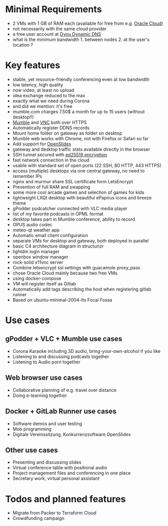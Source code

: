 # Minimal Requirements

- 2 VMs with 1 GB of RAM each (available for free from e.g. [Oracle Cloud](https://www.oracle.com/cloud/))
- not necessarily with the same cloud provider
- a free user account at [Dynu Dynamic DNS](https://www.dynu.com)
- what is the minimum bandwidth 1. between nodes 2. at the user's location ?

# Key features

- stable, yet resource-friendly conferencing even at low bandwidth
- low latency, high quality
- now video, at least no upload
- idea exchange reduced to the max
- exactly what we need during Corona
- and did we mention: it's free
- mumble.com charges 7.50$ a month for up to 15 users (without desktop!!)
- [Mumble](https://www.mumble.info) and [VNC](https://en.wikipedia.org/wiki/Virtual_Network_Computing) both over HTTPS
- Automatically register DDNS records
- Mount home folder on gateway as folder on desktop
- Mumble web works with Chrome, not with Firefox or Safari so far
- Add support for [OpenSlides](https://openslides.com/en)
- gateway and desktop traffic stats available directly in the browser
- SSH tunnel secured with [ed25519 encryption](http://ed25519.cr.yp.to)
- fast network connection in the cloud
- usable with standard set of open ports (22 SSH, 80 HTTP, 443 HTTPS)
- access (multiple) desktops via one central gateway, no need to remember IPs
- nginx and murmur share SSL certificate form LetsEncrypt
- Prevention of full RAM and swapping
- some more cool arcade games and selection of games for kids
- lightweight LXQt desktop with beautiful ePapirus icons and breeze theme
- gPodder podcatcher connected with VLC media player
- list of my favorite podcasts in OPML format
- desktop takes part in Mumble conference, ability to record
- OPUS audio codec
- meteo-qt weather app
- Automatic email client configuration
- separate VMs for desktop and gateway, both deployed in parallel
- basic C4 architecture diagram in structurizr
- lightdm login manager
- openbox window manager
- rock-solid x11vnc server
- Combine letsencrypt ssl settings with guacamole proxy_pass
- chose Oracle Cloud mainly because two free VMs
- using docker-compose
- VM will register itself as Gitlab
- Automatically add tags describing the host when registering gitlab runner
- Based on ubuntu-minimal-2004-lts Focal Fossa

# Use cases

## gPodder + VLC + Mumble use cases
- Corona Karaoke including 3D audio, bring-your-own-alcohol if you like
- Listening to and discussing podcasts together
- Listening to Audio porn together

## Web browser use cases
- Collaborative planning of e.g. travel over distance
- Doing e-learning together

## Docker + GitLab Runner use cases
- Software demos and user testing
- Mob programming
- Digitale Vereinssitzung, Konkurrenzsoftware OpenSlides

## Other use cases
- Presenting and discussing slides
- Virtual conference table with positional audio
- Project management files and conferencing in one place
- Secretary work, virtual personal assistant

# Todos and planned features

- Migrate from Packer to Terraform Cloud
- Crowdfunding campaign

